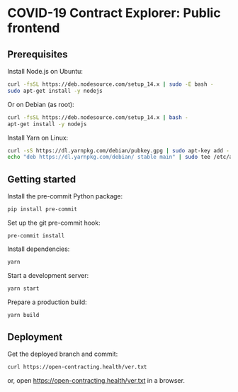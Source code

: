 # COVID-19 Contract Explorer: Public frontend

## Prerequisites

Install Node.js on Ubuntu:

```bash
curl -fsSL https://deb.nodesource.com/setup_14.x | sudo -E bash -
sudo apt-get install -y nodejs
```

Or on Debian (as root):

```bash
curl -fsSL https://deb.nodesource.com/setup_14.x | bash -
apt-get install -y nodejs
```

Install Yarn on Linux:

```bash
curl -sS https://dl.yarnpkg.com/debian/pubkey.gpg | sudo apt-key add -
echo "deb https://dl.yarnpkg.com/debian/ stable main" | sudo tee /etc/apt/sources.list.d/yarn.list
```

## Getting started

Install the pre-commit Python package:

```bash
pip install pre-commit
```

Set up the git pre-commit hook:

```shell
pre-commit install
```

Install dependencies:

```bash
yarn
```

Start a development server:

```bash
yarn start
```

Prepare a production build:

```bash
yarn build
```

## Deployment

Get the deployed branch and commit:

```bash
curl https://open-contracting.health/ver.txt
```

or, open <https://open-contracting.health/ver.txt> in a browser.
